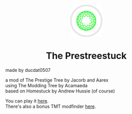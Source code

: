 <div style="text-align:center"><img src="data/favicon.png"/></div>

# <center>The Prestreestuck</center>
made by ducdat0507  

a mod of The Prestige Tree by Jacorb and Aarex  
using The Modding Tree by Acamaeda  
based on Homestuck by Andrew Hussie (of course)  

You can play it [here](https://ducdat0507.github.io/prestreestuck/).  
There's also a bonus TMT modfinder [here](https://ducdat0507.github.io/prestreestuck/finder.html).